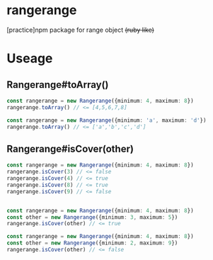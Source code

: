 # rangerange
[practice]npm package for range object ~~(ruby like)~~

# Useage

## Rangerange#toArray()

```typescript
const rangerange = new Rangerange({minimum: 4, maximum: 8})
rangerange.toArray() // <= [4,5,6,7,8]

const rangerange = new Rangerange({minimum: 'a', maximum: 'd'})
rangerange.toArray() // <= ['a','b','c','d']
```

## Rangerange#isCover(other)

```typescript
const rangerange = new Rangerange({minimum: 4, maximum: 8})
rangerange.isCover(3) // <= false
rangerange.isCover(4) // <= true
rangerange.isCover(8) // <= true
rangerange.isCover(9) // <= false


const rangerange = new Rangerange({minimum: 4, maximum: 8})
const other = new Rangerange({minimum: 3, maximum: 5})
rangerange.isCover(other) // <= true

const rangerange = new Rangerange({minimum: 4, maximum: 8})
const other = new Rangerange({minimum: 2, maximum: 9})
rangerange.isCover(other) // <= false
```
